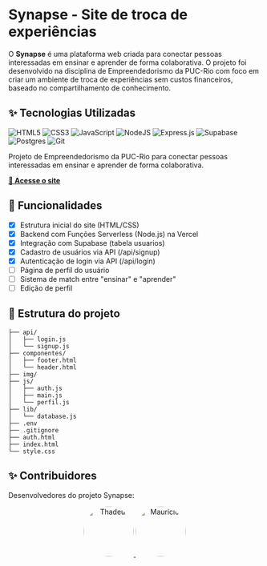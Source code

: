 # Synapse - Site de troca de experiências
O **Synapse** é uma plataforma web criada para conectar pessoas interessadas em ensinar e aprender de forma colaborativa. O projeto foi desenvolvido na disciplina de Empreendedorismo da PUC-Rio com foco em criar um ambiente de troca de experiências sem custos financeiros, baseado no compartilhamento de conhecimento.

## ✨ Tecnologias Utilizadas
![HTML5](https://img.shields.io/badge/html5-%23E34F26.svg?style=for-the-badge&logo=html5&logoColor=white)
![CSS3](https://img.shields.io/badge/css3-%231572B6.svg?style=for-the-badge&logo=css3&logoColor=white)
![JavaScript](https://img.shields.io/badge/javascript-%23323330.svg?style=for-the-badge&logo=javascript&logoColor=%23F7DF1E)
![NodeJS](https://img.shields.io/badge/node.js-6DA55F?style=for-the-badge&logo=node.js&logoColor=white)
![Express.js](https://img.shields.io/badge/express.js-%23404d59.svg?style=for-the-badge&logo=express&logoColor=%2361DAFB)
![Supabase](https://img.shields.io/badge/Supabase-3ECF8E?style=for-the-badge&logo=supabase&logoColor=white)
![Postgres](https://img.shields.io/badge/postgres-%23316192.svg?style=for-the-badge&logo=postgresql&logoColor=white)
![Git](https://img.shields.io/badge/git-%23F05033.svg?style=for-the-badge&logo=git&logoColor=white)

Projeto de Empreendedorismo da PUC-Rio para conectar pessoas interessadas em ensinar e aprender de forma colaborativa.

**[🔗 Acesse o site](https://thadeu-ct.github.io/synapse/)**

## 🚀 Funcionalidades
- [x] Estrutura inicial do site (HTML/CSS)
- [x] Backend com Funções Serverless (Node.js) na Vercel
- [x] Integração com Supabase (tabela usuarios)
- [x] Cadastro de usuários via API (/api/signup)
- [x] Autenticação de login via API (/api/login)
- [ ] Página de perfil do usuário
- [ ] Sistema de match entre "ensinar" e "aprender"
- [ ] Edição de perfil

## 📁 Estrutura do projeto
```
├── api/
│   ├── login.js
│   └── signup.js
├── componentes/
│   ├── footer.html
│   └── header.html
├── img/
├── js/
│   ├── auth.js
│   ├── main.js
│   └── perfil.js
├── lib/
│   └── database.js
├── .env
├── .gitignore
├── auth.html
├── index.html
└── style.css
```

## ✨ Contribuidores

Desenvolvedores do projeto Synapse:

<p align="center">
  <a href="https://github.com/thadeu-ct">
    <img src="https://avatars.githubusercontent.com/u/171446748?v=4" width="100" style="border-radius:50%" alt="Thadeu">
  </a> 
  <a href="https://github.com/Maumau-3005">
    <img src="https://avatars.githubusercontent.com/u/184857658?v=4" width="100" style="border-radius:50%" alt="Mauricio">
  </a>
</p>


